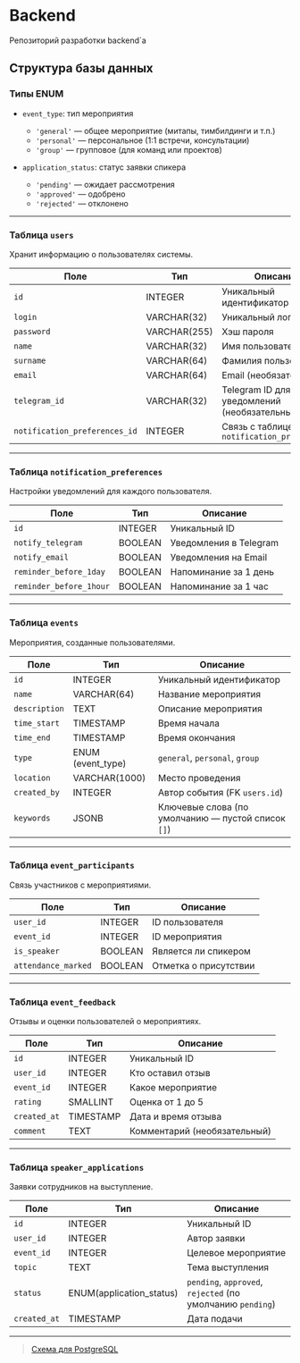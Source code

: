# Backend
Репозиторий разработки backend`a


## Структура базы данных

### Типы ENUM
- `event_type`: тип мероприятия
  - `'general'` — общее мероприятие (митапы, тимбилдинги и т.п.)
  - `'personal'` — персональное (1:1 встречи, консультации)
  - `'group'` — групповое (для команд или проектов)

- `application_status`: статус заявки спикера
  - `'pending'` — ожидает рассмотрения
  - `'approved'` — одобрено
  - `'rejected'` — отклонено

---

### Таблица `users`
Хранит информацию о пользователях системы.

| Поле                         | Тип           | Описание                                   |
|-----------------------------|----------------|---------------------------------------------|
| `id`                        | INTEGER        | Уникальный идентификатор                   |
| `login`                     | VARCHAR(32)   | Уникальный логин                           |
| `password`                  | VARCHAR(255)   | Хэш пароля                                 |
| `name`                      | VARCHAR(32)   | Имя пользователя                           |
| `surname`                   | VARCHAR(64)   | Фамилия пользователя                       |
| `email`                     | VARCHAR(64)   | Email (необязательный)                     |
| `telegram_id`              | VARCHAR(32)   | Telegram ID для уведомлений (необязательный) |
| `notification_preferences_id` | INTEGER      | Связь с таблицей `notification_preferences` |

---

### Таблица `notification_preferences`
Настройки уведомлений для каждого пользователя.

| Поле                     | Тип     | Описание                                     |
|-------------------------|----------|----------------------------------------------|
| `id`                    | INTEGER  | Уникальный ID                                |
| `notify_telegram`       | BOOLEAN  | Уведомления в Telegram                       |
| `notify_email`          | BOOLEAN  | Уведомления на Email                         |
| `reminder_before_1day`  | BOOLEAN  | Напоминание за 1 день                        |
| `reminder_before_1hour` | BOOLEAN  | Напоминание за 1 час                         |

---

### Таблица `events`
Мероприятия, созданные пользователями.

| Поле        | Тип         | Описание                                          |
|-------------|--------------|---------------------------------------------------|
| `id`        | INTEGER      | Уникальный идентификатор                          |
| `name`      | VARCHAR(64) | Название мероприятия                              |
| `description` | TEXT       | Описание мероприятия                              |
| `time_start`| TIMESTAMP    | Время начала                                      |
| `time_end`  | TIMESTAMP    | Время окончания                                   |
| `type`      | ENUM (event_type)        | `general`, `personal`, `group`             |
| `location`  | VARCHAR(1000)| Место проведения                                  |
| `created_by`| INTEGER      | Автор события (FK `users.id`)                   |
| `keywords`  | JSONB        | Ключевые слова (по умолчанию — пустой список `[]`) |

---

### Таблица `event_participants`
Связь участников с мероприятиями.

| Поле             | Тип      | Описание                                      |
|------------------|-----------|-----------------------------------------------|
| `user_id`        | INTEGER   | ID пользователя                               |
| `event_id`       | INTEGER   | ID мероприятия                                |
| `is_speaker`     | BOOLEAN   | Является ли спикером                          |
| `attendance_marked` | BOOLEAN| Отметка о присутствии                         |

---

### Таблица `event_feedback`
Отзывы и оценки пользователей о мероприятиях.

| Поле        | Тип      | Описание                                      |
|-------------|-----------|-----------------------------------------------|
| `id`        | INTEGER   | Уникальный ID                                 |
| `user_id`   | INTEGER   | Кто оставил отзыв                             |
| `event_id`  | INTEGER   | Какое мероприятие                             |
| `rating`    | SMALLINT  | Оценка от 1 до 5                              |
| `created_at`| TIMESTAMP | Дата и время отзыва                           |
| `comment`   | TEXT      | Комментарий (необязательный)                 |

---

### Таблица `speaker_applications`
Заявки сотрудников на выступление.

| Поле        | Тип            | Описание                                     |
|-------------|----------------|----------------------------------------------|
| `id`        | INTEGER         | Уникальный ID                                |
| `user_id`   | INTEGER         | Автор заявки                                 |
| `event_id`  | INTEGER         | Целевое мероприятие                          |
| `topic`     | TEXT            | Тема выступления                             |
| `status`    | ENUM(application_status) | `pending`, `approved`, `rejected` (по умолчанию `pending`)     |
| `created_at`| TIMESTAMP       | Дата подачи                                  |

---

> [Схема для PostgreSQL](https://github.com/KomaruTech/Backend/blob/main/docs/schema.sql)
